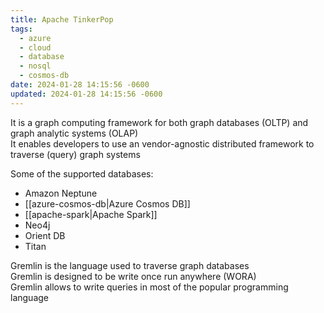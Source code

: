 ```yaml
---
title: Apache TinkerPop
tags:
  - azure
  - cloud
  - database
  - nosql
  - cosmos-db
date: 2024-01-28 14:15:56 -0600
updated: 2024-01-28 14:15:56 -0600
---
```


It is a graph computing framework for both graph databases (OLTP) and graph analytic systems (OLAP)  
It enables developers to use an vendor-agnostic distributed framework to traverse (query) graph systems

Some of the supported databases:
* Amazon Neptune
* [[azure-cosmos-db|Azure Cosmos DB]]
* [[apache-spark|Apache Spark]]
* Neo4j
* Orient DB
* Titan

Gremlin is the language used to traverse graph databases  
Gremlin is designed to be write once run anywhere (WORA)  
Gremlin allows to write queries in most of the popular programming language
